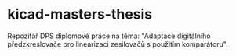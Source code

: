 # kicad-masters-thesis
Repozitář DPS diplomové práce na téma: "Adaptace digitálního předzkreslovače pro linearizaci zesilovačů s použitím komparátoru".
